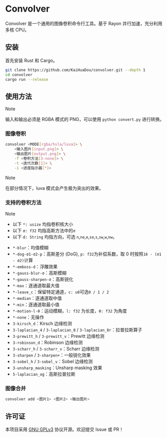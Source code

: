 # Convolver

Convolver 是一个通用的图像卷积命令行工具。基于 Rayon 并行加速，充分利用多核 CPU。

## 安装

首先安装 Rust 和 Cargo。

```sh
git clone https://github.com/KaiHuaDou/convolver.git --depth 1
cd convolver
cargo run --release
```

## 使用方法

> [!NOTE]
> 输入和输出必须是 RGBA 模式的 PNG，可以使用 `python convert.py` 进行转换。

### 图像卷积

```sh
convolver <MODE[rgba/hsla/luva]> \
    <输入图片[input.png]> \
    <输出图片[output.png]> \
    -f <卷积方法[3-none]> \
    -t <迭代次数[1]> \
    -i <进度指示器[*]>
```

> [!NOTE]
> 在部分情况下，luva 模式会产生极为突出的效果。

### 支持的卷积方法

> [!NOTE]
>
> - 以下 `*: usize` 均指卷积核大小
> - 以下 `σ: f32` 均指高斯方法中的`σ`
> - 以下 `d: String` 均指方向，可选 `n`,`ne`,`e`,`se`,`s`,`sw`,`w`,`nw`。

- `*-blur`：均值模糊
- `*-dog-σ1-σ2-p`：高斯差分 (DoG), `p: f32`为补偿系数，取 0 时按照`16 - (σ1 - σ2)`计算
- `*-emboss-d`：浮雕效果
- `*-gauss-blur-σ`：高斯模糊
- `*-gauss-sharpen-σ`：高斯锐化
- `*-max`：逐通道取最大值
- `*-leave_c`：保留特定通道，`c: u8`可选`0 / 1 / 2`
- `*-median`：逐通道取中值
- `*-min`：逐通道取最小值
- `*-motion-l-θ`：运动模糊，`l: f32` 为长度，`θ: f32` 为角度
- `*-none`：无操作
- `3-kirsch_d`：Kirsch 边缘检测
- `3-laplacian_4` / `3-laplacian_8` / `3-laplacian_8r`：拉普拉斯算子
- `3-prewitt_h` / `3-prewitt_v`：Prewitt 边缘检测
- `3-robinson_d`：Robinson 边缘检测
- `3-scharr_h` / `3-scharr_v`：Scharr 边缘检测
- `3-sharpen` / `3-sharpen+`：一般锐化效果
- `3-sobel_h` / `3-sobel_v`：Sobel 边缘检测
- `3-unsharp_masking`：Unsharp masking 效果
- `5-laplacian_og`：高斯拉普拉斯

### 图像合并

```sh
convolver add <图片1> <图片2> <输出图片>
```

## 许可证

本项目采用 [GNU GPLv3](LICENSE) 协议开源。欢迎提交 Issue 或 PR！
